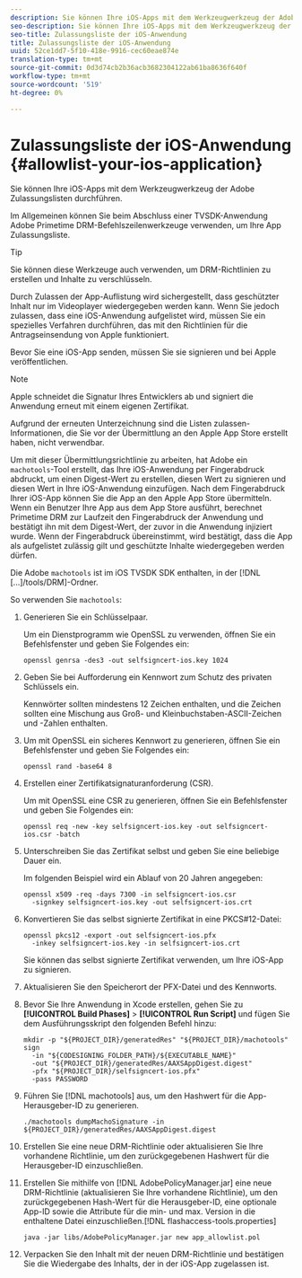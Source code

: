 ```yaml
---
description: Sie können Ihre iOS-Apps mit dem Werkzeugwerkzeug der Adobe Zulassungslisten durchführen.
seo-description: Sie können Ihre iOS-Apps mit dem Werkzeugwerkzeug der Adobe Zulassungslisten durchführen.
seo-title: Zulassungsliste der iOS-Anwendung
title: Zulassungsliste der iOS-Anwendung
uuid: 52ce1dd7-5f10-418e-9916-cec60eae874e
translation-type: tm+mt
source-git-commit: 0d3d74cb2b36acb3682304122ab61ba8636f640f
workflow-type: tm+mt
source-wordcount: '519'
ht-degree: 0%

---
```



# Zulassungsliste der iOS-Anwendung {#allowlist-your-ios-application}

Sie können Ihre iOS-Apps mit dem Werkzeugwerkzeug der Adobe Zulassungslisten durchführen.

Im Allgemeinen können Sie beim Abschluss einer TVSDK-Anwendung Adobe Primetime DRM-Befehlszeilenwerkzeuge verwenden, um Ihre App Zulassungsliste.

>[!TIP]
>
>Sie können diese Werkzeuge auch verwenden, um DRM-Richtlinien zu erstellen und Inhalte zu verschlüsseln.

Durch Zulassen der App-Auflistung wird sichergestellt, dass geschützter Inhalt nur im Videoplayer wiedergegeben werden kann. Wenn Sie jedoch zulassen, dass eine iOS-Anwendung aufgelistet wird, müssen Sie ein spezielles Verfahren durchführen, das mit den Richtlinien für die Antragseinsendung von Apple funktioniert.

Bevor Sie eine iOS-App senden, müssen Sie sie signieren und bei Apple veröffentlichen.

>[!NOTE]
>
>Apple schneidet die Signatur Ihres Entwicklers ab und signiert die Anwendung erneut mit einem eigenen Zertifikat.

Aufgrund der erneuten Unterzeichnung sind die Listen zulassen-Informationen, die Sie vor der Übermittlung an den Apple App Store erstellt haben, nicht verwendbar.

Um mit dieser Übermittlungsrichtlinie zu arbeiten, hat Adobe ein `machotools`-Tool erstellt, das Ihre iOS-Anwendung per Fingerabdruck abdruckt, um einen Digest-Wert zu erstellen, diesen Wert zu signieren und diesen Wert in Ihre iOS-Anwendung einzufügen. Nach dem Fingerabdruck Ihrer iOS-App können Sie die App an den Apple App Store übermitteln. Wenn ein Benutzer Ihre App aus dem App Store ausführt, berechnet Primetime DRM zur Laufzeit den Fingerabdruck der Anwendung und bestätigt ihn mit dem Digest-Wert, der zuvor in die Anwendung injiziert wurde. Wenn der Fingerabdruck übereinstimmt, wird bestätigt, dass die App als aufgelistet zulässig gilt und geschützte Inhalte wiedergegeben werden dürfen.

Die Adobe `machotools` ist im iOS TVSDK SDK enthalten, in der [!DNL [...]/tools/DRM]-Ordner.

So verwenden Sie `machotools`:

1. Generieren Sie ein Schlüsselpaar.

   Um ein Dienstprogramm wie OpenSSL zu verwenden, öffnen Sie ein Befehlsfenster und geben Sie Folgendes ein:

   ```shell
   openssl genrsa -des3 -out selfsigncert-ios.key 1024
   ```

1. Geben Sie bei Aufforderung ein Kennwort zum Schutz des privaten Schlüssels ein.

   Kennwörter sollten mindestens 12 Zeichen enthalten, und die Zeichen sollten eine Mischung aus Groß- und Kleinbuchstaben-ASCII-Zeichen und -Zahlen enthalten.
1. Um mit OpenSSL ein sicheres Kennwort zu generieren, öffnen Sie ein Befehlsfenster und geben Sie Folgendes ein:

   ```shell
   openssl rand -base64 8
   ```

1. Erstellen einer Zertifikatsignaturanforderung (CSR).

   Um mit OpenSSL eine CSR zu generieren, öffnen Sie ein Befehlsfenster und geben Sie Folgendes ein:

   ```shell
   openssl req -new -key selfsigncert-ios.key -out selfsigncert-ios.csr -batch
   ```

1. Unterschreiben Sie das Zertifikat selbst und geben Sie eine beliebige Dauer ein.

   Im folgenden Beispiel wird ein Ablauf von 20 Jahren angegeben:

   ```shell
   openssl x509 -req -days 7300 -in selfsigncert-ios.csr  
     -signkey selfsigncert-ios.key -out selfsigncert-ios.crt
   ```

1. Konvertieren Sie das selbst signierte Zertifikat in eine PKCS#12-Datei:

   ```shell
   openssl pkcs12 -export -out selfsigncert-ios.pfx  
     -inkey selfsigncert-ios.key -in selfsigncert-ios.crt
   ```

   Sie können das selbst signierte Zertifikat verwenden, um Ihre iOS-App zu signieren.

1. Aktualisieren Sie den Speicherort der PFX-Datei und des Kennworts.
1. Bevor Sie Ihre Anwendung in Xcode erstellen, gehen Sie zu **[!UICONTROL Build Phases]** > **[!UICONTROL Run Script]** und fügen Sie dem Ausführungsskript den folgenden Befehl hinzu:

   ```shell
   mkdir -p "${PROJECT_DIR}/generatedRes" "${PROJECT_DIR}/machotools" sign  
     -in "${CODESIGNING_FOLDER_PATH}/${EXECUTABLE_NAME}"  
     -out "${PROJECT_DIR}/generatedRes/AAXSAppDigest.digest"  
     -pfx "${PROJECT_DIR}/selfsigncert-ios.pfx"  
     -pass PASSWORD
   ```

1. Führen Sie [!DNL machotools] aus, um den Hashwert für die App-Herausgeber-ID zu generieren.

   ```shell
   ./machotools dumpMachoSignature -in ${PROJECT_DIR}/generatedRes/AAXSAppDigest.digest
   ```

1. Erstellen Sie eine neue DRM-Richtlinie oder aktualisieren Sie Ihre vorhandene Richtlinie, um den zurückgegebenen Hashwert für die Herausgeber-ID einzuschließen.
1. Erstellen Sie mithilfe von [!DNL AdobePolicyManager.jar] eine neue DRM-Richtlinie (aktualisieren Sie Ihre vorhandene Richtlinie), um den zurückgegebenen Hash-Wert für die Herausgeber-ID, eine optionale App-ID sowie die Attribute für die min- und max. Version in die enthaltene Datei einzuschließen.[!DNL flashaccess-tools.properties]

   ```shell
   java -jar libs/AdobePolicyManager.jar new app_allowlist.pol
   ```

1. Verpacken Sie den Inhalt mit der neuen DRM-Richtlinie und bestätigen Sie die Wiedergabe des Inhalts, der in der iOS-App zugelassen ist.
